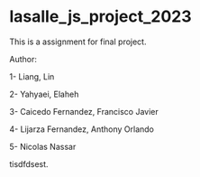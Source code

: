 # lasalle_js_project_2023
This is a assignment for final project.

Author:

1- Liang, Lin

2- Yahyaei, Elaheh

3- Caicedo Fernandez, Francisco Javier

4- Lijarza Fernandez, Anthony Orlando

5- Nicolas Nassar

tisdfdsest.
